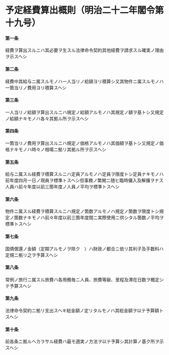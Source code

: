 # 予定経費算出概則（明治二十二年閣令第十九号）
#### 第一条
経費ヲ算出スルニハ其必要ヲ生スル法律命令契約其他経費ヲ請求スル確実ノ理由ヲ示スヘシ
#### 第二条
経費中其給与ニ属スルモノハ一人当リノ給額ヨリ積算シ又其物件ニ属スルモノハ一箇当リノ費用ヨリ積算スヘシ
#### 第三条
一人当リノ給額ヲ算出スルニハ規定ノ給額アルモノハ其規定ノ額ヲ基トシ又規定ノ給額ナキモノハ各々其拠ル所ヲ示スヘシ
#### 第四条
一箇当リノ費用ヲ算出スルニハ規定ノ価格アルモノハ其価額ヲ基トシ又規定ノ価格ナキモノハ時々ノ相場ニ拠リ其拠ル所ヲ示スヘシ
#### 第五条
給与ニ属スル経費ヲ積算スルニハ定員アルモノハ定員ヲ限度トシ定員ナキモノハ前年度四月一日ノ現員ヲ標準トスヘシ但事務ノ繁閑ニ随ヒ臨時傭入及解傭ヲナス人員ハ前々年度以前三箇年度ノ人員ノ平均ヲ標準トスヘシ
#### 第六条
物件ニ属スル経費ヲ積算スルニハ規定ノ箇数アルモノハ規定ノ箇数ヲ限度トシ規定ノ箇数ナキモノハ前々年度以前三箇年度間ニ実際使用ニ供シタル箇数ノ平均ヲ標準トスヘシ
#### 第七条
国債償還ノ金額（定期アルモノヲ除ク　）ハ財政ノ都合ニ依リ其利子及手数料ハ定規ニ拠リ之ヲ予算スヘシ
#### 第八条
常例ノ旅行ニ属スル旅費ハ各用務毎ニ人員、旅費等級、里程及滞在日数ヲ概定シテ予算スヘシ
#### 第九条
法律命令契約ニ拠リ支出スヘキ総金額ノ定リタルモノハ其総金額ヲ以テ予算額トスヘシ
#### 第十条
前各条ニ拠ルヘカラサル経費ハ最モ適実ノ方法ヲ以テ予算シ其計算ノ基ク所ヲ示スヘシ
